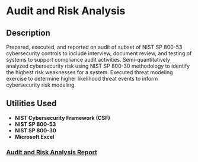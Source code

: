 <h1>Audit and Risk Analysis</h1>

<h2>Description</h2>
Prepared, executed, and reported on audit of subset of NIST SP 800-53 cybersecurity controls to include interview, document review, and testing of systems to support compliance audit activities. Semi-quantitatively analyzed cybersecurity risk using NIST SP 800-30 methodology to identify the highest risk weaknesses for a system. Executed threat modeling exercise to determine higher likelihood threat events to inform cybersecurity risk modeling. 

<br />


<h2>Utilities Used</h2>

- <b>NIST Cybersecurity Framework (CSF)</b>
- <b>NIST SP 800-53</b>
- <b>NIST SP 800-30</b>
- <b>Microsoft Excel</b>


<h3><a href="https://github.com/arielbethea/AuditRiskAnalysis/blob/main/ARIEL%20BETHEA%20SIMPLY%20CYBER%20GRC%20ANALYST%20AUDIT%20.pdf" align="left">Audit and Risk Analysis Report</a></h3>
</p>

<!--
 ```diff
- text in red
+ text in green
! text in orange
# text in gray
@@ text in purple (and bold)@@
```
--!>
